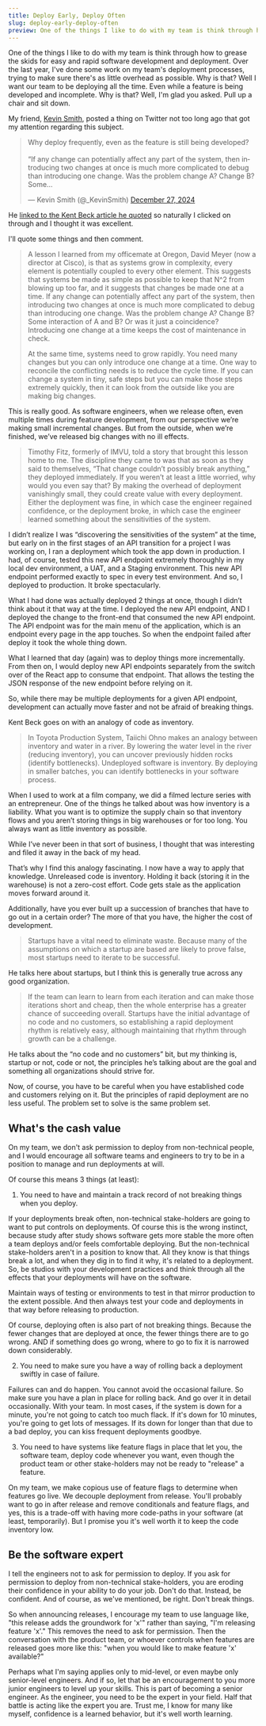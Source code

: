 ```yaml
---
title: Deploy Early, Deploy Often
slug: deploy-early-deploy-often
preview: One of the things I like to do with my team is think through how to grease the skids for easy and rapid software development and deployment. Over the last year, I've done some work on my team's deployment processes, trying to make sure there's as little overhead as possible. Why is that? Well I want our team to be deploying all the time. Even while a feature is being developed and incomplete. Why is that? Well, I'm glad you asked. Pull up a chair and sit down…
---
```


One of the things I like to do with my team is think through how to grease the skids for easy and rapid software development and deployment. Over the last year, I've done some work on my team's deployment processes, trying to make sure there's as little overhead as possible. Why is that? Well I want our team to be deploying all the time. Even while a feature is being developed and incomplete. Why is that? Well, I'm glad you asked. Pull up a chair and sit down.

My friend, [Kevin Smith](https://kevinsmith.io/), posted a thing on Twitter not too long ago that got my attention regarding this subject.

<blockquote class="twitter-tweet"><p lang="en" dir="ltr">Why deploy frequently, even as the feature is still being developed?<br><br>“If any change can potentially affect any part of the system, then introducing two changes at once is much more complicated to debug than introducing one change. Was the problem change A? Change B? Some…</p>&mdash; Kevin Smith (@_KevinSmith) <a href="https://twitter.com/_KevinSmith/status/1872449990745833730?ref_src=twsrc%5Etfw">December 27, 2024</a></blockquote> <script async src="https://platform.twitter.com/widgets.js" charset="utf-8"></script>

He [linked to the Kent Beck article he quoted](https://tidyfirst.substack.com/p/why-accelerate-deployment) so naturally I clicked on through and I thought it was excellent.

I'll quote some things and then comment.

> A lesson I learned from my officemate at Oregon, David Meyer (now a director at Cisco), is that as systems grow in complexity, every element is potentially coupled to every other element. This suggests that systems be made as simple as possible to keep that N^2 from blowing up too far, and it suggests that changes be made one at a time. If any change can potentially affect any part of the system, then introducing two changes at once is much more complicated to debug than introducing one change. Was the problem change A? Change B? Some interaction of A and B? Or was it just a coincidence? Introducing one change at a time keeps the cost of maintenance in check.
>
>At the same time, systems need to grow rapidly. You need many changes but you can only introduce one change at a time. One way to reconcile the conflicting needs is to reduce the cycle time. If you can change a system in tiny, safe steps but you can make those steps extremely quickly, then it can look from the outside like you are making big changes.

This is really good. As software engineers, when we release often, even multiple times during feature development, from our perspective we’re making small incremental changes. But from the outside, when we’re finished, we’ve released big changes with no ill effects.

> Timothy Fitz, formerly of IMVU, told a story that brought this lesson home to me. The discipline they came to was that as soon as they said to themselves, “That change couldn’t possibly break anything,” they deployed immediately. If you weren’t at least a little worried, why would you even say that? By making the overhead of deployment vanishingly small, they could create value with every deployment. Either the deployment was fine, in which case the engineer regained confidence, or the deployment broke, in which case the engineer learned something about the sensitivities of the system.

I didn’t realize I was “discovering the sensitivities of the system” at the time, but early on in the first stages of an API transition for a project I was working on, I ran a deployment which took the app down in production. I had, of course, tested this new API endpoint extremely thoroughly in my local dev environment, a UAT, and a Staging environment. This new API endpoint performed exactly to spec in every test environment. And so, I deployed to production. It broke spectacularly.

What I had done was actually deployed 2 things at once, though I didn’t think about it that way at the time. I deployed the new API endpoint, AND I deployed the change to the front-end that consumed the new API endpoint. The API endpoint was for the main menu of the application, which is an endpoint every page in the app touches. So when the endpoint failed after deploy it took the whole thing down.

What I learned that day (again) was to deploy things more incrementally. From then on, I would deploy new API endpoints separately from the switch over of the React app to consume that endpoint. That allows the testing the JSON response of the new endpoint before relying on it.

So, while there may be multiple deployments for a given API endpoint, development can actually move faster and not be afraid of breaking things.

Kent Beck goes on with an analogy of code as inventory.

> In Toyota Production System, Taiichi Ohno makes an analogy between inventory and water in a river. By lowering the water level in the river (reducing inventory), you can uncover previously hidden rocks (identify bottlenecks). Undeployed software is inventory. By deploying in smaller batches, you can identify bottlenecks in your software process.

When I used to work at a film company, we did a filmed lecture series with an entrepreneur. One of the things he talked about was how inventory is a liability. What you want is to optimize the supply chain so that inventory flows and you aren’t storing things in big warehouses or for too long. You always want as little inventory as possible.

While I’ve never been in that sort of business, I thought that was interesting and filed it away in the back of my head.

That’s why I find this analogy fascinating. I now have a way to apply that knowledge. Unreleased code is inventory. Holding it back (storing it in the warehouse) is not a zero-cost effort. Code gets stale as the application moves forward around it.

Additionally, have you ever built up a succession of branches that have to go out in a certain order? The more of that you have, the higher the cost of development.

> Startups have a vital need to eliminate waste. Because many of the assumptions on which a startup are based are likely to prove false, most startups need to iterate to be successful.

He talks here about startups, but I think this is generally true across any good organization.

> If the team can learn to learn from each iteration and can make those iterations short and cheap, then the whole enterprise has a greater chance of succeeding overall. Startups have the initial advantage of no code and no customers, so establishing a rapid deployment rhythm is relatively easy, although maintaining that rhythm through growth can be a challenge.

He talks about the “no code and no customers” bit, but my thinking is, startup or not, code or not, the principles he’s talking about are the goal and something all organizations should strive for.

Now, of course, you have to be careful when you have established code and customers relying on it. But the principles of rapid deployment are no less useful. The problem set to solve is the same problem set.

## What's the cash value

On my team, we don't ask permission to deploy from non-technical people, and I would encourage all software teams and engineers to try to be in a position to manage and run deployments at will.

Of course this means 3 things (at least):

1. You need to have and maintain a track record of not breaking things when you deploy.

If your deployments break often, non-technical stake-holders are going to want to put controls on deployments. Of course this is the wrong instinct, because study after study shows software gets more stable the more often a team deploys and/or feels comfortable deploying. But the non-technical stake-holders aren't in a position to know that. All they know is that things break a lot, and when they dig in to find it why, it's related to a deployment. So, be studios with your development practices and think through all the effects that your deployments will have on the software.

Maintain ways of testing or environments to test in that mirror production to the extent possible. And then always test your code and deployments in that way before releasing to production.

Of course, deploying often is also part of not breaking things. Because the fewer changes that are deployed at once, the fewer things there are to go wrong. AND if something does go wrong, where to go to fix it is narrowed down considerably.

2. You need to make sure you have a way of rolling back a deployment swiftly in case of failure.

Failures can and do happen. You cannot avoid the occasional failure. So make sure you have a plan in place for rolling back. And go over it in detail occasionally. With your team. In most cases, if the system is down for a minute, you're not going to catch too much flack. If it's down for 10 minutes, you're going to get lots of messages. If its down for longer than that due to a bad deploy, you can kiss frequent deployments goodbye.

3. You need to have systems like feature flags in place that let you, the software team, deploy code whenever you want, even though the product team or other stake-holders may not be ready to "release" a feature.

On my team, we make copious use of feature flags to determine when features go live. We decouple deployment from release. You'll probably want to go in after release and remove conditionals and feature flags, and yes, this is a trade-off with having more code-paths in your software (at least, temporarily). But I promise you it's well worth it to keep the code inventory low.

## Be the software expert

I tell the engineers not to ask for permission to deploy. If you ask for permission to deploy from non-technical stake-holders, you are eroding their confidence in your ability to do your job. Don't do that. Instead, be confident. And of course, as we've mentioned, be right. Don't break things.

So when announcing releases, I encourage my team to use language like, "this release adds the groundwork for 'x'" rather than saying, "I'm releasing feature 'x'." This removes the need to ask for permission. Then the conversation with the product team, or whoever controls when features are released goes more like this: "when you would like to make feature 'x' available?"

Perhaps what I'm saying applies only to mid-level, or even maybe only senior-level engineers. And if so, let that be an encouragement to you more junior engineers to level up your skills. This is part of becoming a senior engineer. As the engineer, you need to be the expert in your field. Half that battle is acting like the expert you are. Trust me, I know for many like myself, confidence is a learned behavior, but it's well worth learning.
